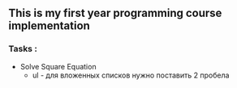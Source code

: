 ## This is my first year programming course implementation

### Tasks :
- Solve Square Equation
  - ul - для вложенных списков нужно поставить 2 пробела
    
